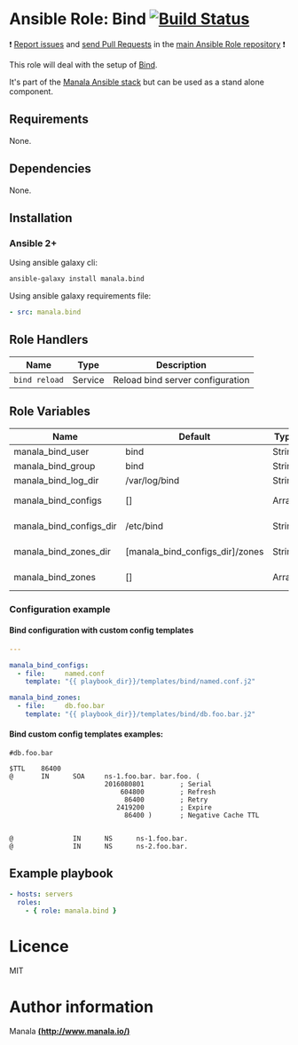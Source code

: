 # Ansible Role: Bind [![Build Status](https://travis-ci.org/manala/ansible-role-bind.svg?branch=master)](https://travis-ci.org/manala/ansible-role-bind)

:exclamation: [Report issues](https://github.com/manala/ansible-roles/issues) and [send Pull Requests](https://github.com/manala/ansible-roles/pulls) in the [main Ansible Role repository](https://github.com/manala/ansible-roles) :exclamation:

This role will deal with the setup of [Bind](https://www.isc.org/downloads/bind/).

It's part of the [Manala Ansible stack](http://www.manala.io) but can be used as a stand alone component.

## Requirements

None.

## Dependencies

None.

## Installation

### Ansible 2+

Using ansible galaxy cli:

```bash
ansible-galaxy install manala.bind
```

Using ansible galaxy requirements file:

```yaml
- src: manala.bind
```

## Role Handlers

|Name|Type|Description|
|----|-----------|-------|
`bind reload`|Service|Reload bind server configuration

## Role Variables

|Name|Default|Type|Description|
|----|----|-----------|-------|
manala_bind_user|bind|String|Bind user
manala_bind_group|bind|String|Bind group
manala_bind_log_dir|/var/log/bind|String|Bind log fir
manala_bind_configs|[]|Array|List of config files
manala_bind_configs_dir|/etc/bind|String|Config files directory
manala_bind_zones_dir|[manala_bind_configs_dir]/zones|String|Zone files directory
manala_bind_zones|[]|Array|List of zone files

### Configuration example

#### Bind configuration with custom config templates

```yaml
---

manala_bind_configs:
  - file:     named.conf
    template: "{{ playbook_dir}}/templates/bind/named.conf.j2"

manala_bind_zones:
  - file:     db.foo.bar
    template: "{{ playbook_dir}}/templates/bind/db.foo.bar.j2"
```

#### Bind custom config templates examples:

```
#db.foo.bar

$TTL    86400
@       IN      SOA     ns-1.foo.bar. bar.foo. (
                        2016080801         ; Serial
                            604800         ; Refresh
                             86400         ; Retry
                           2419200         ; Expire
                             86400 )       ; Negative Cache TTL


@               IN      NS      ns-1.foo.bar.
@               IN      NS      ns-2.foo.bar.
```

## Example playbook

```yaml
- hosts: servers
  roles:
    - { role: manala.bind }
```

# Licence

MIT

# Author information

Manala [**(http://www.manala.io/)**](http://www.manala.io)
